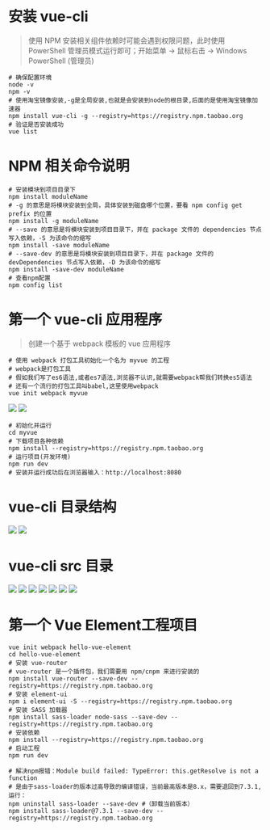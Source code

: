 # 安装 vue-cli

>使用 NPM 安装相关组件依赖时可能会遇到权限问题，此时使用 PowerShell 管理员模式运行即可；开始菜单 -> 鼠标右击 -> Windows PowerShell (管理员)

```shell script
# 确保配置环境
node -v
npm -v
# 使用淘宝镜像安装,-g是全局安装,也就是会安装到node的根目录,后面的是使用淘宝镜像加速器
npm install vue-cli -g --registry=https://registry.npm.taobao.org
# 验证是否安装成功
vue list
```

# NPM 相关命令说明

```shell script
# 安装模块到项目目录下
npm install moduleName
# -g 的意思是将模块安装到全局，具体安装到磁盘哪个位置，要看 npm config get prefix 的位置
npm install -g moduleName
# --save 的意思是将模块安装到项目目录下，并在 package 文件的 dependencies 节点写入依赖，-S 为该命令的缩写
npm install -save moduleName
# --save-dev 的意思是将模块安装到项目目录下，并在 package 文件的 devDependencies 节点写入依赖，-D 为该命令的缩写
npm install -save-dev moduleName
# 查看npm配置
npm config list
```

# 第一个 vue-cli 应用程序

>创建一个基于 webpack 模板的 vue 应用程序

```shell script
# 使用 webpack 打包工具初始化一个名为 myvue 的工程
# webpack是打包工具
# 假如我们写了es6语法,或者es7语法,浏览器不认识,就需要webpack帮我们转换es5语法
# 还有一个流行的打包工具叫babel,这里使用webpack
vue init webpack myvue
```

![](pics/vue项目初始化选择.png)
![](pics/vue项目初始化选择02.png)

```shell script
# 初始化并运行
cd myvue
# 下载项目各种依赖
npm install --registry=https://registry.npm.taobao.org
# 运行项目(开发环境)
npm run dev
# 安装并运行成功后在浏览器输入：http://localhost:8080
```

# vue-cli 目录结构

![](pics/vue-cli目录结构01.png)
![](pics/vue-cli目录结构02.png)

# vue-cli src 目录

![](pics/vue-cli的src目录01.png)
![](pics/vue-cli的src目录02.png)
![](pics/vue-cli的src目录03.png)
![](pics/vue-cli的src目录04.png)
![](pics/vue-cli的src目录05.png)
![](pics/vue-cli的src目录06.png)
![](pics/vue项目目录结构功能.png)

# 第一个 Vue Element工程项目

```shell script
vue init webpack hello-vue-element
cd hello-vue-element
# 安装 vue-router
# vue-router 是一个插件包，我们需要用 npm/cnpm 来进行安装的
npm install vue-router --save-dev --registry=https://registry.npm.taobao.org
# 安装 element-ui
npm i element-ui -S --registry=https://registry.npm.taobao.org
# 安装 SASS 加载器
npm install sass-loader node-sass --save-dev --registry=https://registry.npm.taobao.org
# 安装依赖
npm install --registry=https://registry.npm.taobao.org
# 启动工程
npm run dev

# 解决npm报错：Module build failed: TypeError: this.getResolve is not a function
# 是由于sass-loader的版本过高导致的编译错误，当前最高版本是8.x，需要退回到7.3.1,运行：
npm uninstall sass-loader --save-dev #（卸载当前版本）
npm install sass-loader@7.3.1 --save-dev --registry=https://registry.npm.taobao.org
```